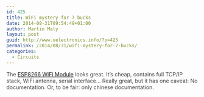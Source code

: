 ```yaml
---
id: 425
title: WiFi mystery for 7 bucks
date: 2014-08-31T09:54:49+01:00
author: Martin Maly
layout: post
guid: http://www.uelectronics.info/?p=425
permalink: /2014/08/31/wifi-mystery-for-7-bucks/
categories:
  - Circuits
---
```

<p class="entry-title" style="color: #444444;">
  The <a href="http://www.seeedstudio.com/depot/WiFi-Serial-Transceiver-Module-w-ESP8266-p-1994.html">ESP8266 WiFi Module</a> looks great. It&#8217;s cheap, contains full TCP/IP stack, WiFi antenna, serial interface&#8230; Really great, but it has one caveat: No documentation. Or, to be fair: only chinese documentation.
</p>